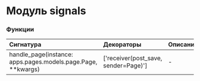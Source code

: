 # Модуль signals



### Функции

| Сигнатура                                                    | Декораторы                           | Описание |
| :----------------------------------------------------------- | :----------------------------------- | :------- |
| handle_page(instance: apps.pages.models.page.Page, **kwargs) | ['receiver(post_save, sender=Page)'] | -        |